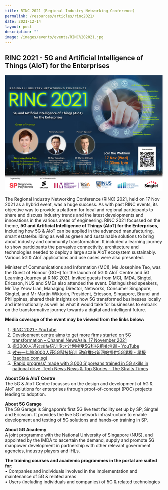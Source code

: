 ```yaml
---
title: RINC 2021 (Regional Industry Networking Conference)
permalink: /resources/articles/rinc2021/
date: 2021-12-14
layout: post
description: ""
image: /images/events/events/RINC%202021.jpg
---
```

## RINC 2021 - 5G and Artificial Intelligence of Things (AIoT) for the Enterprises

![RINC 2021](/images/events/events/RINC%202021.jpg)

The Regional Industry Networking Conference (RINC) 2021, held on 17 Nov 2021 as a hybrid event, was a huge success. As with past RINC events, its objective was to provide a platform for local and regional participants to share and discuss industry trends and the latest developments and innovations in the various areas of engineering. RINC 2021 focussed on the theme, **5G and Artificial Intelligence of Things (AIoT) for the Enterprises**, including how 5G & AIoT can be applied in the advanced manufacturing, smart estate/building as well as green and sustainable solutions to bring about industry and community transformation.  It included a learning journey to show participants the pervasive connectivity, architecture and technologies needed to deploy a large scale AIoT ecosystem sustainably. Various 5G & AIoT applications and use cases were also presented.  

Minister of Communications and Information (MCI), Ms Josephine Teo, was the Guest of Honour (GOH) for the launch of 5G & AIoT Centre and 5G Learning Journey at RINC 2021. Invited guests from MCI, IMDA, Singtel, Ericsson, NUS and SMEs also attended the event. Distinguished speakers, Mr Tay Yeow Lian, Managing Director, Networks, Consumer Singapore, Singtel, and Mr Martin Wiktorin, President, Ericsson, Singapore, Brunei and Philippines, shared their insights on how 5G transformed businesses locally and internationally as well as what it would take for businesses to embark on the transformative journey towards a digital and intelligent future. 

**Media coverage of the event may be viewed from the links below:** <br>
1. [RINC 2021 - YouTube](https://www.youtube.com/watch?app=desktop&v=DYSRPKzNt-A)
2. [Development centre aims to get more firms started on 5G transformation – Channel NewsAsia, 17 November 2021 ](https://www.mewatch.sg/watch/CNA-2021-E1253-Development-centre-aims-to-get-more-firms-started-on-5G-transformation-254562?redirect=true)
3. [逾3000人通过加快培训专才计划接受5G科技相关培训 - YouTube](https://www.youtube.com/watch?app=desktop&v=AnJfHK_CH6Y)
4. [过去一年逾3000人获5G科技培训 政府推出新网站提供5G课程 - 早报 (zaobao.com.sg)](https://www.zaobao.com.sg/realtime/singapore/story20211117-1214334)
5. ['Rapid progress' made with 3,000 S'poreans trained in 5G skills in national drive, Tech News News & Top Stories - The Straits Times](https://www.straitstimes.com/tech/tech-news/fast-progress-made-with-3000-sporeans-trained-in-5g-skills-in-national-drive)


**About 5G & AIoT Centre**<br>
The 5G & AIoT Centre focusses on the design and development of 5G & AIoT solutions for enterprises through proof-of-concept (POC) projects leading to adoption.

**About 5G Garage**<br>
The 5G Garage is Singapore’s first 5G live test facility set up by SP, Singtel and Ericsson. It provides the live 5G network infrastructure to enable development and testing of 5G solutions and hands-on training in SP.

**About 5G Academy**<br>
A joint programme with the National University of Singapore (NUS), and appointed by the IMDA to ascertain the demand, supply and promote 5G manpower development in partnership with other relevant government agencies, industry players and IHLs.

**The training courses and academic programmes in the portal are suited for**:<br>
•	Companies and individuals involved in the implementation and maintenance of 5G & related areas<br>
•	Users (including individuals and companies) of 5G & related technologies